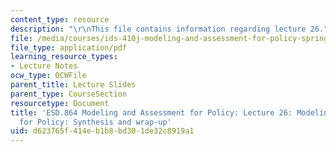 ```yaml
---
content_type: resource
description: "\r\nThis file contains information regarding lecture 26."
file: /media/courses/ids-410j-modeling-and-assessment-for-policy-spring-2013/d623765f414eb1b8bd301de32c8919a1_MITESD_864S13_lecture26.pdf
file_type: application/pdf
learning_resource_types:
- Lecture Notes
ocw_type: OCWFile
parent_title: Lecture Slides
parent_type: CourseSection
resourcetype: Document
title: 'ESD.864 Modeling and Assessment for Policy: Lecture 26: Modeling and Assessment
  for Policy: Synthesis and wrap-up'
uid: d623765f-414e-b1b8-bd30-1de32c8919a1
---
```

